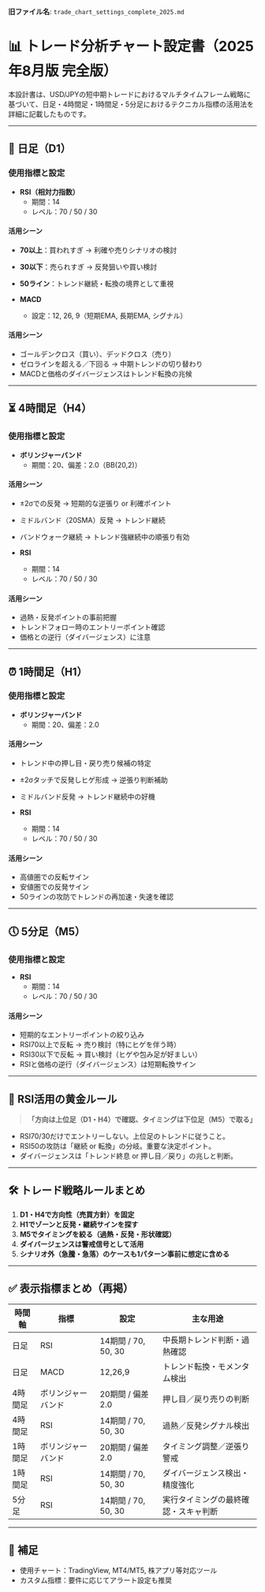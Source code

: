 **旧ファイル名**: `trade_chart_settings_complete_2025.md`  


# 📊 トレード分析チャート設定書（2025年8月版 完全版）

本設計書は、USD/JPYの短中期トレードにおけるマルチタイムフレーム戦略に基づいて、日足・4時間足・1時間足・5分足におけるテクニカル指標の活用法を詳細に記載したものです。

---

## 📅 日足（D1）

### 使用指標と設定
- **RSI（相対力指数）**
  - 期間：14
  - レベル：70 / 50 / 30

#### 活用シーン
- **70以上**：買われすぎ → 利確や売りシナリオの検討
- **30以下**：売られすぎ → 反発狙いや買い検討
- **50ライン**：トレンド継続・転換の境界として重視

- **MACD**
  - 設定：12, 26, 9（短期EMA, 長期EMA, シグナル）

#### 活用シーン
- ゴールデンクロス（買い）、デッドクロス（売り）
- ゼロラインを超える／下回る → 中期トレンドの切り替わり
- MACDと価格のダイバージェンスはトレンド転換の兆候

---

## ⏳ 4時間足（H4）

### 使用指標と設定
- **ボリンジャーバンド**
  - 期間：20、偏差：2.0（BB(20,2)）

#### 活用シーン
- ±2σでの反発 → 短期的な逆張り or 利確ポイント
- ミドルバンド（20SMA）反発 → トレンド継続
- バンドウォーク継続 → トレンド強継続中の順張り有効

- **RSI**
  - 期間：14
  - レベル：70 / 50 / 30

#### 活用シーン
- 過熱・反発ポイントの事前把握
- トレンドフォロー時のエントリーポイント確認
- 価格との逆行（ダイバージェンス）に注意

---

## ⏰ 1時間足（H1）

### 使用指標と設定
- **ボリンジャーバンド**
  - 期間：20、偏差：2.0

#### 活用シーン
- トレンド中の押し目・戻り売り候補の特定
- ±2σタッチで反発しヒゲ形成 → 逆張り判断補助
- ミドルバンド反発 → トレンド継続中の好機

- **RSI**
  - 期間：14
  - レベル：70 / 50 / 30

#### 活用シーン
- 高値圏での反転サイン
- 安値圏での反発サイン
- 50ラインの攻防でトレンドの再加速・失速を確認

---

## 🕔 5分足（M5）

### 使用指標と設定
- **RSI**
  - 期間：14
  - レベル：70 / 50 / 30

#### 活用シーン
- 短期的なエントリーポイントの絞り込み
- RSI70以上で反転 → 売り検討（特にヒゲを伴う時）
- RSI30以下で反転 → 買い検討（ヒゲや包み足が好ましい）
- RSIと価格の逆行（ダイバージェンス）は短期転換サイン

---

## 🔁 RSI活用の黄金ルール

> **「方向は上位足（D1・H4）で確認、タイミングは下位足（M5）で取る」**

- RSI70/30だけでエントリーしない。上位足のトレンドに従うこと。
- RSI50の攻防は「継続 or 転換」の分岐。重要な決定ポイント。
- ダイバージェンスは「トレンド終息 or 押し目／戻り」の兆しと判断。

---

## 🛠 トレード戦略ルールまとめ

1. **D1・H4で方向性（売買方針）を固定**
2. **H1でゾーンと反発・継続サインを探す**
3. **M5でタイミングを絞る（過熱・反発・形状確認）**
4. **ダイバージェンスは警戒信号として活用**
5. **シナリオ外（急騰・急落）のケースも1パターン事前に想定に含める**

---

## ✅ 表示指標まとめ（再掲）

| 時間軸   | 指標              | 設定                     | 主な用途                               |
|----------|-------------------|--------------------------|----------------------------------------|
| 日足     | RSI               | 14期間 / 70, 50, 30     | 中長期トレンド判断・過熱確認           |
| 日足     | MACD              | 12,26,9                 | トレンド転換・モメンタム検出           |
| 4時間足  | ボリンジャーバンド | 20期間 / 偏差2.0        | 押し目／戻り売りの判断                   |
| 4時間足  | RSI               | 14期間 / 70, 50, 30     | 過熱／反発シグナル検出                  |
| 1時間足  | ボリンジャーバンド | 20期間 / 偏差2.0        | タイミング調整／逆張り警戒              |
| 1時間足  | RSI               | 14期間 / 70, 50, 30     | ダイバージェンス検出・精度強化          |
| 5分足    | RSI               | 14期間 / 70, 50, 30     | 実行タイミングの最終確認・スキャ判断     |

---

## 📌 補足

- 使用チャート：TradingView, MT4/MT5, 株アプリ等対応ツール
- カスタム指標：要件に応じてアラート設定も推奨
